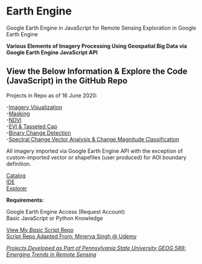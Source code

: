 # Earth Engine
Google Earth Engine in JavaScript for Remote Sensing
Exploration in Google Earth Engine

**Various Elements of Imagery Processing Using Geospatial Big Data via Google Earth Engine JavaScript API**  


## View the Below Information & Explore the Code (JavaScript) in the GitHub Repo   

Projects in Repo as of 16 June 2020:  
  
-[Imagery Visualization](https://github.com/nikkiautery/EarthEngine/blob/master/Generic_Visualization.js)  
-[Masking](https://github.com/nikkiautery/EarthEngine/blob/master/Masking.js)  
-[NDVI](https://github.com/nikkiautery/EarthEngine/blob/master/NDVI.js)  
-[EVI & Tasseled Cap](https://github.com/nikkiautery/EarthEngine/blob/master/EVI_and_TasseledCap.js)  
-[Binary Change Detection](https://github.com/nikkiautery/EarthEngine/blob/master/BinaryChangeDetection.js)  
-[Spectral Change Vector Analysis & Change Magnitude Classification](https://github.com/nikkiautery/EarthEngine/blob/master/SpectralChangeVectorAnalysis.js)  


All imagery imported via Google Earth Engine API with the exception of custom-imported vector or shapefiles (user produced) for AOI 
boundary definition.

[Catalog](https://developers.google.com/earth-engine/datasets)    
[IDE](https://code.earthengine.google.com/)    
[Explorer](https://explorer.earthengine.google.com/)  

**Requirements:**  

Google Earth Engine Access (Request Account)  
Basic JavaScript or Python Knowledge

[View My *Basic* Script Repo](https://code.earthengine.google.com/?accept_repo=users/rna41/ScriptSnippets)  
[Script Repo Adapted From: Minerva Singh @ Udemy](https://www.udemy.com/share/101Z4GA0oTdF9VQn4=/)  

[*Projects Developed as Part of Pennsylvania State University GEOG 589: Emerging Trends in Remote Sensing*](https://www.e-education.psu.edu/geog589/node/508)
